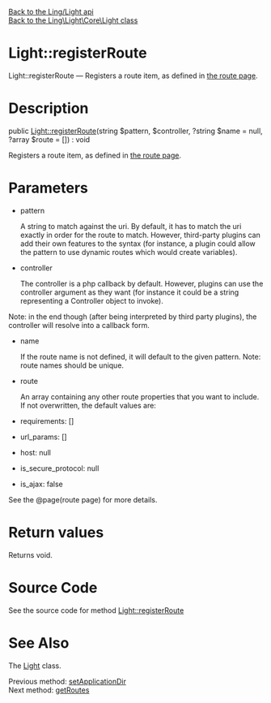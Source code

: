 [Back to the Ling/Light api](https://github.com/lingtalfi/Light/blob/master/doc/api/Ling/Light.md)<br>
[Back to the Ling\Light\Core\Light class](https://github.com/lingtalfi/Light/blob/master/doc/api/Ling/Light/Core/Light.md)


Light::registerRoute
================



Light::registerRoute — Registers a route item, as defined in [the route page](https://github.com/lingtalfi/Light/blob/master/doc/pages/route.md).




Description
================


public [Light::registerRoute](https://github.com/lingtalfi/Light/blob/master/doc/api/Ling/Light/Core/Light/registerRoute.md)(string $pattern, $controller, ?string $name = null, ?array $route = []) : void




Registers a route item, as defined in [the route page](https://github.com/lingtalfi/Light/blob/master/doc/pages/route.md).




Parameters
================


- pattern

    A string to match against the uri.
By default, it has to match the uri exactly in order for the route to match.
However, third-party plugins can add their own features to the syntax (for instance, a plugin could allow the
pattern to use dynamic routes which would create variables).

- controller

    The controller is a php callback by default.
However, plugins can use the controller argument as they want (for instance it could be a string representing
a Controller object to invoke).

Note: in the end though (after being interpreted by third party plugins), the controller will resolve into a callback form.

- name

    If the route name is not defined, it will default to the given pattern.
Note: route names should be unique.

- route

    An array containing any other route properties that you want to include.
If not overwritten, the default values are:
- requirements: []
- url_params: []
- host: null
- is_secure_protocol: null
- is_ajax: false

See the @page(route page) for more details.


Return values
================

Returns void.








Source Code
===========
See the source code for method [Light::registerRoute](https://github.com/lingtalfi/Light/blob/master/Core/Light.php#L270-L285)


See Also
================

The [Light](https://github.com/lingtalfi/Light/blob/master/doc/api/Ling/Light/Core/Light.md) class.

Previous method: [setApplicationDir](https://github.com/lingtalfi/Light/blob/master/doc/api/Ling/Light/Core/Light/setApplicationDir.md)<br>Next method: [getRoutes](https://github.com/lingtalfi/Light/blob/master/doc/api/Ling/Light/Core/Light/getRoutes.md)<br>

